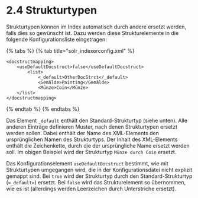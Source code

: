 # 2.4 Strukturtypen

Strukturtypen können im Index automatisch durch andere ersetzt werden, falls dies so gewünscht ist. Dazu werden diese Strukturelemente in die folgende Konfigurationsliste eingetragen:  


{% tabs %}
{% tab title="solr\_indexerconfig.xml" %}
```markup
<docstructmapping>
    <useDefaultDocstruct>false</useDefaultDocstruct>
        <list>
            <_default>OtherDocStrct</_default>
            <Gemälde>Painting</Gemälde>
            <Münze>Coin</Münze>
    </list>
</docstructmapping>
```
{% endtab %}
{% endtabs %}

Das Element `_default` enthält den Standard-Strukturtyp \(siehe unten\). Alle anderen Einträge definieren Muster, nach denen Strukturtypen ersetzt werden sollen. Dabei enthält der Name des XML-Elements den ursprünglichen Namen des Strukturtyps. Der Inhalt des XML-Elements enthält die Zeichenkette, durch die der ursprüngliche Name ersetzt werden soll. Im obigen Beispiel wird der Strukturtyp `Münze durch Coin` ersetzt.

Das Konfigurationselement `useDefaultDocstruct` bestimmt, wie mit Strukturtypen umgegangen wird, die in der Konfigurationsdatei nicht explizit gemappt sind. Bei `true` wird der Strukturtyp durch den Standard-Strukturtyp \(`<_default>`\) ersetzt. Bei `false` wird das Strukturelement so übernommen, wie es ist \(allerdings werden Leerzeichen durch Unterstriche ersetzt\).  



